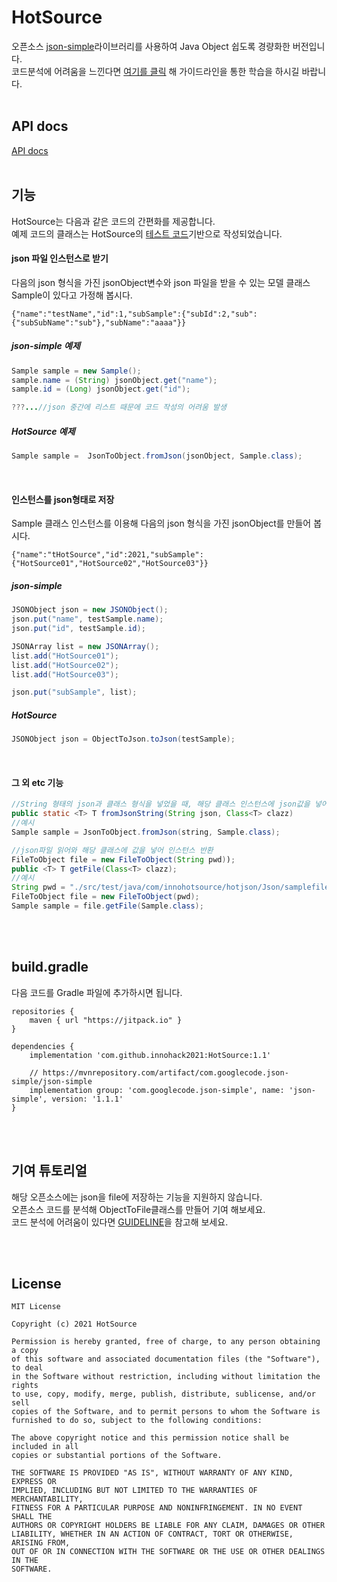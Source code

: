 # HotSource
오픈소스 [json-simple](https://github.com/fangyidong/json-simple)라이브러리를 사용하여 Java Object 쉽도록 경량화한 버전입니다.<br/>
코드분석에 어려움을 느낀다면 [여기를 클릭](https://github.com/innohack2021/HotSource/tree/main/GUIDELINE) 해 가이드라인을 통한 학습을 하시길 바랍니다.
<br/><br/>

## API docs
[API docs](https://innohack2021.github.io/HotSource/)
<br/><br/>

## 기능
HotSource는 다음과 같은 코드의 간편화를 제공합니다.<br/>
예제 코드의 클래스는  HotSource의 [테스트 코드](https://github.com/innohack2021/HotSource/tree/main/src/test/java/com/innohotsource/hotjson/Json)기반으로 작성되었습니다.
<br/>

#### json 파일 인스턴스로 받기
다음의 json 형식을 가진 jsonObject변수와 json 파일을 받을 수 있는 모델 클래스 Sample이 있다고 가정해 봅시다.
```
{"name":"testName","id":1,"subSample":{"subId":2,"sub":{"subSubName":"sub"},"subName":"aaaa"}}
```
##### json-simple 예제
```java
Sample sample = new Sample();
sample.name = (String) jsonObject.get("name");
sample.id = (Long) jsonObject.get("id");

???...//json 중간에 리스트 때문에 코드 작성의 어려움 발생

```
##### HotSource 예제
```java
Sample sample =  JsonToObject.fromJson(jsonObject, Sample.class);
```
<br/>

#### 인스턴스를 json형태로 저장
Sample 클래스 인스턴스를 이용해 다음의 json 형식을 가진 jsonObject를 만들어 봅시다.
```
{"name":"tHotSource","id":2021,"subSample":{"HotSource01","HotSource02","HotSource03"}}
```
##### json-simple
```java
JSONObject json = new JSONObject();
json.put("name", testSample.name);
json.put("id", testSample.id);

JSONArray list = new JSONArray();
list.add("HotSource01");
list.add("HotSource02");
list.add("HotSource03");

json.put("subSample", list);
```
##### HotSource
```java
JSONObject json = ObjectToJson.toJson(testSample);
```
<br/>

#### 그 외 etc 기능
```java
//String 형태의 json과 클래스 형식을 넣었을 때, 해당 클래스 인스턴스에 json값을 넣어 반환
public static <T> T fromJsonString(String json, Class<T> clazz)
//예시
Sample sample = JsonToObject.fromJson(string, Sample.class);
```
```java
//json파일 읽어와 해당 클래스에 값을 넣어 인스턴스 반환
FileToObject file = new FileToObject(String pwd));
public <T> T getFile(Class<T> clazz);
//예시
String pwd = "./src/test/java/com/innohotsource/hotjson/Json/samplefile/Sample.json";
FileToObject file = new FileToObject(pwd);
Sample sample = file.getFile(Sample.class);
```

<br/><br/>

## build.gradle
다음 코드를 Gradle 파일에 추가하시면 됩니다.
```
repositories {
    maven { url "https://jitpack.io" }
}

dependencies {
    implementation 'com.github.innohack2021:HotSource:1.1'

	// https://mvnrepository.com/artifact/com.googlecode.json-simple/json-simple
    implementation group: 'com.googlecode.json-simple', name: 'json-simple', version: '1.1.1'
}
```
<br/><br/>

## 기여 튜토리얼
해당 오픈소스에는 json을 file에 저장하는 기능을 지원하지 않습니다.<br/>
오픈소스 코드를 분석해 ObjectToFile클래스를 만들어 기여 해보세요.<br/>
코드 분석에 어려움이 있다면 [GUIDELINE](https://github.com/innohack2021/HotSource/tree/main/GUIDELINE)을 참고해 보세요.<br/>

<br/><br/>

## License
```
MIT License

Copyright (c) 2021 HotSource

Permission is hereby granted, free of charge, to any person obtaining a copy
of this software and associated documentation files (the "Software"), to deal
in the Software without restriction, including without limitation the rights
to use, copy, modify, merge, publish, distribute, sublicense, and/or sell
copies of the Software, and to permit persons to whom the Software is
furnished to do so, subject to the following conditions:

The above copyright notice and this permission notice shall be included in all
copies or substantial portions of the Software.

THE SOFTWARE IS PROVIDED "AS IS", WITHOUT WARRANTY OF ANY KIND, EXPRESS OR
IMPLIED, INCLUDING BUT NOT LIMITED TO THE WARRANTIES OF MERCHANTABILITY,
FITNESS FOR A PARTICULAR PURPOSE AND NONINFRINGEMENT. IN NO EVENT SHALL THE
AUTHORS OR COPYRIGHT HOLDERS BE LIABLE FOR ANY CLAIM, DAMAGES OR OTHER
LIABILITY, WHETHER IN AN ACTION OF CONTRACT, TORT OR OTHERWISE, ARISING FROM,
OUT OF OR IN CONNECTION WITH THE SOFTWARE OR THE USE OR OTHER DEALINGS IN THE
SOFTWARE.
```